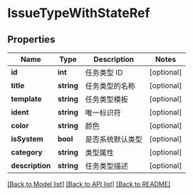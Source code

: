 # IssueTypeWithStateRef

## Properties
Name | Type | Description | Notes
------------ | ------------- | ------------- | -------------
**id** | **int** | 任务类型 ID | [optional] 
**title** | **string** | 任务类型的名称 | [optional] 
**template** | **string** | 任务类型模板 | [optional] 
**ident** | **string** | 唯一标识符 | [optional] 
**color** | **string** | 颜色 | [optional] 
**isSystem** | **bool** | 是否系统默认类型 | [optional] 
**category** | **string** | 类型属性 | [optional] 
**description** | **string** | 任务类型描述 | [optional] 

[[Back to Model list]](../../README.md#documentation-for-models) [[Back to API list]](../../README.md#documentation-for-api-endpoints) [[Back to README]](../../README.md)


